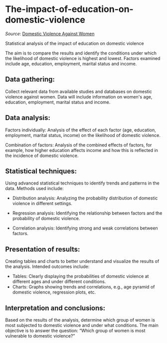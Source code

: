 # The-impact-of-education-on-domestic-violence
*Source*: [Domestic Violence Against Women](https://www.kaggle.com/datasets/fahmidachowdhury/domestic-violence-against-women/data)

Statistical analysis of the impact of education on domestic violence

The aim is to compare the results and identify the conditions under which the likelihood of domestic violence is highest and lowest. Factors examined include age, education, employment, marital status and income.

## Data gathering:
Collect relevant data from available studies and databases on domestic violence against women. Data will include information on women's age, education, employment, marital status and income.

## Data analysis:

Factors individually: Analysis of the effect of each factor (age, education, employment, marital status, income) on the likelihood of domestic violence.

Combination of factors: Analysis of the combined effects of factors, for example, how higher education affects income and how this is reflected in the incidence of domestic violence.

## Statistical techniques:

Using advanced statistical techniques to identify trends and patterns in the data. Methods used include:

- Distribution analysis: Analyzing the probability distribution of domestic violence in different settings.

- Regression analysis: Identifying the relationship between factors and the probability of domestic violence.

- Correlation analysis: Identifying strong and weak correlations between factors.

## Presentation of results:

Creating tables and charts to better understand and visualize the results of the analysis. Intended outcomes include:

- Tables: Clearly displaying the probabilities of domestic violence at different ages and under different conditions.
- Charts: Graphs showing trends and correlations, e.g., age pyramid of domestic violence, regression plots, etc.

## Interpretation and conclusions:

Based on the results of the analysis, determine which group of women is most subjected to domestic violence and under what conditions. The main objective is to answer the question: “Which group of women is most vulnerable to domestic violence?”
